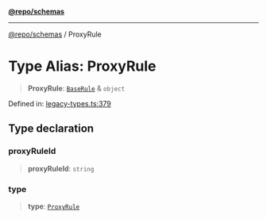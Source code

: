 [**@repo/schemas**](../README.md)

***

[@repo/schemas](../README.md) / ProxyRule

# Type Alias: ProxyRule

> **ProxyRule**: [`BaseRule`](BaseRule.md) & `object`

Defined in: [legacy-types.ts:379](https://github.com/alexqguo/drinking-board-game-v3/blob/c1651f3f11d4ae3776e0b160a33032601da6e0ad/packages/schemas/src/legacy-types.ts#L379)

## Type declaration

### proxyRuleId

> **proxyRuleId**: `string`

### type

> **type**: [`ProxyRule`](../enumerations/RuleType.md#proxyrule)
